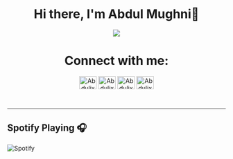 <body>
  <div align="center">
    <h1> Hi there, I'm Abdul Mughni👋<a href="#"></h1>
  </div>
<p align="center">
  <a href="https://github.com/saadfareed"><img src="https://readme-typing-svg.herokuapp.com?lines=Computer+Science+Student;Full+Stack+Web+Developer;DS%20|%20AI%20|%20ML|%20MYSQL|%20Enthusiast;Always%20learning%20new%20Technology&center=true&width=500&height=50"></a>
  
</p>
<h1 align="center"> Connect with me: </h1>
<p align="center">
<a href="https://leetcode.com/M_Abdul_Mughni/" target="blank"><img align="center" src="https://cdn.jsdelivr.net/npm/simple-icons@2.17.0/icons/leetcode.svg" alt="Abdulix" height="30" width="40" /></a>
<a href="https://twitter.com/AbdulMughni978" target="blank"><img align="center" src="https://cdn.jsdelivr.net/npm/simple-icons@3.0.1/icons/twitter.svg" alt="Abdulix" height="30" width="40" /></a>
<a href="https://www.instagram.com/abdulmughni978/" target="blank"><img align="center" src="https://cdn.jsdelivr.net/npm/simple-icons@3.0.1/icons/instagram.svg" alt="Abdulix" height="30" width="40" /></a>
<a href="https://www.facebook.com/abdulmughni978/" target="blank"><img align="center" src="https://cdn.jsdelivr.net/npm/simple-icons@3.0.1/icons/facebook.svg" alt="Abdulix" height="30" width="40" /></a>

</p>
<br>

<hr>
<h2 align>Spotify Playing 🎧</h2>
    
![Spotify](https://novatorem.vercel.app/api/spotify)
